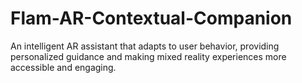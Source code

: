 # Flam-AR-Contextual-Companion
An intelligent AR assistant that adapts to user behavior, providing personalized guidance and making mixed reality experiences more accessible and engaging.
